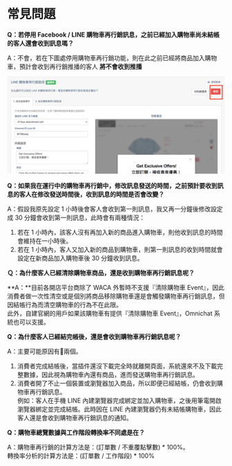 # 常見問題

**Q：若停用 Facebook / LINE 購物車再行銷訊息，之前已經加入購物車尚未結帳的客人還會收到訊息嗎？**

A：不會，若在下圖處停用購物車再行銷功能，則在此之前已經將商品加入購物車，預計會收到再行銷推播的客人 **將不會收到推播**

![](<../../.gitbook/assets/螢幕快照 2020-06-23 下午1.35.04.png>)

**Q：如果我在運行中的購物車再行銷中，修改訊息發送的時間，之前預計要收到訊息的客人在修改發送時間後，收到訊息的時間是否會改變？**

A：假設我原先設定 1 小時後會客人會收到第一則訊息，我又再一分鐘後修改設定成 30 分鐘會收到第一則訊息，此時會有兩種情況：

1. 若在 1 小時內，該客人沒有再加入新的商品進入購物車，則他收到訊息的時間會維持在一小時後。
2. 若在 1 小時內，客人又加入新的商品到購物車，則第一則訊息的收到時間就會設定在新商品加入購物車後 30 分鐘收到訊息。



**Ｑ：為什麼客人已經清除購物車商品，還是收到購物車再行銷訊息呢？**

**A：**目前各開店平台商除了 WACA 外暫時不支援『清除購物車 Event』，因此消費者做一次性清空或是個別將商品移除購物車還是會觸發購物車再行銷訊息，但因結帳行為而清空購物車的行為不在此限。\
此外，自建官網的用戶如果該購物車有提供『清除購物車 Event』，Omnichat 系統也可以支援。



**Q：為什麼客人已經結完帳後，還是會收到購物車再行銷訊息呢？**

A：主要可能原因有兩個。

1. 消費者完成結帳後，當插件還沒下載完全時就離開頁面，系統還來不及下載完整數據，因此視為購物車內還有商品，進而發送購物車再行銷訊息。
2. 消費者開了不止一個裝置或瀏覽器加入商品，所以即便已經結帳，仍會收到購物車再行銷訊息。\
   例如：客人在手機 LINE 內建瀏覽器完成綁定並加入購物車，之後用筆電開啟瀏覽器綁定並完成結帳。此時因在 LINE 內建瀏覽器仍有未結帳購物車，因此客人還是會收到購物車再行銷訊息的通知。



**Q：購物車總覽數據與工作階段轉換率不同處是在？**

A：購物車再行銷的計算方法是：(訂單數 / 不重覆點擊數) \* 100%。\
轉換率分析的計算方法是：(訂單數 / 工作階段) \* 100%




